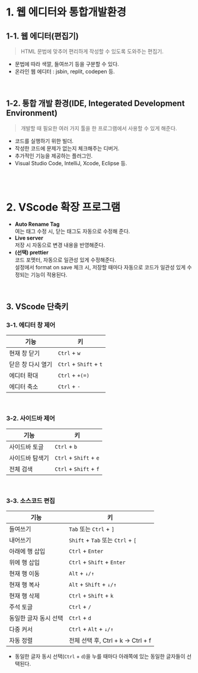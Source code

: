 # 1. 웹 에디터와 통합개발환경
## 1-1. 웹 에디터(편집기)
> HTML 문법에 맞추어 편리하게 작성할 수 있도록 도와주는 편집기.
- 문법에 따라 색깔, 들여쓰기 등을 구분할 수 있다.
- 온라인 웹 에디터 : jsbin, replit, codepen 등.
<br>

## 1-2. 통합 개발 환경(IDE, Integerated Development Environment)
> 개발할 때 필요한 여러 가지 툴을 한 프로그램에서 사용할 수 있게 해준다.
- 코드를 실행하기 위한 빌더.
- 작성한 코드에 문제가 없는지 체크해주는 디버거.
- 추가적인 기능을 제공하는 플러그인.
- Visual Studio Code, IntelliJ, Xcode, Eclipse 등.
<br>
<br>

# 2. VScode 확장 프로그램
- **Auto Rename Tag**  
    여는 태그 수정 시, 닫는 태그도 자동으로 수정해 준다.  
- **Live server**  
    저장 시 자동으로 변경 내용을 반영해준다.  
- **(선택) prettier**  
    코드 포멧터, 자동으로 일관성 있게 수정해준다.  
    설정에서 format on save 체크 시, 저장할 때마다 자동으로 코드가 일관성 있게 수정되는 기능이 적용된다.  
<br>

## 3. VScode 단축키
### 3-1. 에디터 창 제어
|기능 | 키|
|-|-|
|현재 창 닫기|```Ctrl``` + ```w```|
|닫은 창 다시 열기|```Ctrl``` + ```Shift``` + ```t```|
|에디터 확대|```Ctrl``` + ```+(=)```|
|에디터 축소|```Ctrl``` + ```-```|
<br>

### 3-2. 사이드바 제어
|기능 | 키|
|-|-|
|사이드바 토글|```Ctrl``` + ```b```|
|사이드바 탐색기|```Ctrl``` + ```Shift``` + ```e```|
|전체 검색|```Ctrl``` + ```Shift``` + ```f```|
<br>

### 3-3. 소스코드 편집
|기능 | 키|
|-|-|
|들여쓰기|```Tab``` 또는 ```Ctrl``` + ```]```|
|내어쓰기|```Shift``` + ```Tab``` 또는 ```Ctrl``` + ```[```|
|아래에 행 삽입|```Ctrl``` + ```Enter```|
|위에 행 삽입|```Ctrl``` + ```Shift``` + ```Enter```|
|현재 행 이동|```Alt``` + ```↓/↑```|
|현재 행 복사|```Alt``` + ```Shift``` + ```↓/↑```|
|현재 행 삭제|```Ctrl``` + ```Shift``` + ```k```|
|주석 토글|```Ctrl``` + ```/```|
|동일한 글자 동시 선택|```Ctrl``` + ```d```|
|다중 커서|`Ctrl` + `Alt` + `↓/↑`|
|자동 정렬|전체 선택 후, Ctrl + k → Ctrl + f|


- 동일한 글자 동시 선택(`Ctrl` + `d`)을 누를 때마다 아래쪽에 있는 동일한 글자들이 선택된다.

